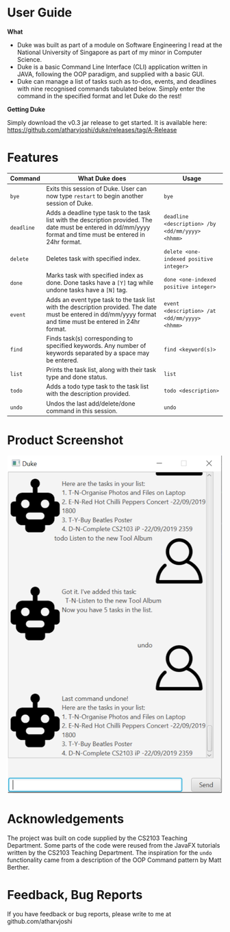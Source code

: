 # User Guide

**What**

* Duke was built as part of a module on Software Engineering I read at the National University of Singapore as part of my minor in Computer Science. 
* Duke is a basic Command Line Interface (CLI) application written in JAVA, following the OOP paradigm, and supplied with a basic GUI.
* Duke can manage a list of tasks such as to-dos, events, and deadlines with nine recognised commands tabulated below. Simply enter the command in the specified format and let Duke do the rest!

**Getting Duke**

Simply download the v0.3 jar release to get started. It is available here: https://github.com/atharvjoshi/duke/releases/tag/A-Release

# Features

Command | What Duke does | Usage
---------------|---------------|---------------
`bye` | Exits this session of Duke. User can now type `restart` to begin another session of Duke. | `bye`
`deadline` | Adds a deadline type task to the task list with the description provided. The date must be entered in dd/mm/yyyy format and time must be entered in 24hr format. | `deadline <description> /by <dd/mm/yyyy> <hhmm>`
`delete` | Deletes task with specified index. | `delete <one-indexed positive integer>`
`done` | Marks task with specified index as done. Done tasks have a `[Y]` tag while undone tasks have a `[N]` tag. | `done <one-indexed positive integer>`
`event` | Adds an event type task to the task list with the description provided. The date must be entered in dd/mm/yyyy format and time must be entered in 24hr format. | `event <description> /at <dd/mm/yyyy> <hhmm>`
`find` | Finds task(s) corresponding to specified keywords. Any number of keywords separated by a space may be entered. | `find <keyword(s)>`
`list` | Prints the task list, along with their task type and done status. | `list`
`todo` | Adds a todo type task to the task list with the description provided. | `todo <description>`
`undo` | Undos the last add/delete/done command in this session. | `undo`

# Product Screenshot

![](Ui.png)


# Acknowledgements
The project was built on code supplied by the CS2103 Teaching Department. Some parts of the code were reused from the JavaFX tutorials written by the CS2103 Teaching Department. The inspiration for the `undo` functionality came from a description of the OOP Command pattern by Matt Berther. 

# Feedback, Bug Reports

If you have feedback or bug reports, please write to me at github.com/atharvjoshi
